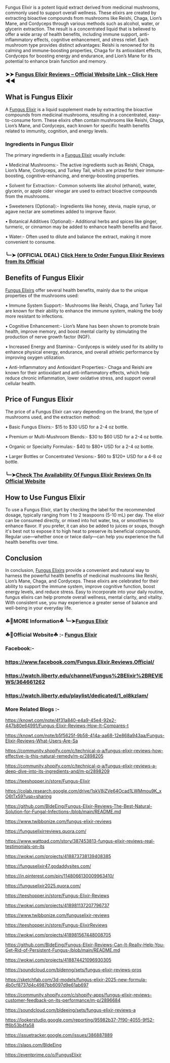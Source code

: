 Fungus Elixir is a potent liquid extract derived from medicinal mushrooms, commonly used to support overall wellness. These elixirs are created by extracting bioactive compounds from mushrooms like Reishi, Chaga, Lion’s Mane, and Cordyceps through various methods such as alcohol, water, or glycerin extraction. The result is a concentrated liquid that is believed to offer a wide array of health benefits, including immune support, anti-inflammatory effects, cognitive enhancement, and stress relief. Each mushroom type provides distinct advantages: Reishi is renowned for its calming and immune-boosting properties, Chaga for its antioxidant effects, Cordyceps for boosting energy and endurance, and Lion’s Mane for its potential to enhance brain function and memory.

### ➤➤ [Fungus Elixir Reviews – Official Website Link – Click Here](https://dailynutraboost.com/go-fungus-elixir/) ◀◀

## What is Fungus Elixir

A [Fungus Elixir](https://www.facebook.com/Fungus.Elixir.Reviews.Official/) is a liquid supplement made by extracting the bioactive compounds from medicinal mushrooms, resulting in a concentrated, easy-to-consume form. These elixirs often contain mushrooms like Reishi, Chaga, Lion’s Mane, and Cordyceps, each known for specific health benefits related to immunity, cognition, and energy levels.

### Ingredients in Fungus Elixir

The primary ingredients in a [Fungus Elixir](https://watch.liberty.edu/playlist/dedicated/1_ol8kzlam/) usually include:

•	Medicinal Mushrooms:-  The active ingredients such as Reishi, Chaga, Lion’s Mane, Cordyceps, and Turkey Tail, which are prized for their immune-boosting, cognitive-enhancing, and energy-boosting properties.

•	Solvent for Extraction:-  Common solvents like alcohol (ethanol), water, glycerin, or apple cider vinegar are used to extract bioactive compounds from the mushrooms.

•	Sweeteners (Optional):-  Ingredients like honey, stevia, maple syrup, or agave nectar are sometimes added to improve flavor.

•	Botanical Additives (Optional):-  Additional herbs and spices like ginger, turmeric, or cinnamon may be added to enhance health benefits and flavor.

•	Water:-  Often used to dilute and balance the extract, making it more convenient to consume.

### ╰┈➤ (OFFICIAL DEAL) [Click Here to Order Fungus Elixir Reviews from Its Official](https://dailynutraboost.com/go-fungus-elixir/)

## Benefits of Fungus Elixir

[Fungus Elixirs](https://dailynutraboost.com/fungus-elixir-reviews/) offer several health benefits, mainly due to the unique properties of the mushrooms used:

•	Immune System Support:-  Mushrooms like Reishi, Chaga, and Turkey Tail are known for their ability to enhance the immune system, making the body more resistant to infections.

•	Cognitive Enhancement:-  Lion’s Mane has been shown to promote brain health, improve memory, and boost mental clarity by stimulating the production of nerve growth factor (NGF).

•	Increased Energy and Stamina:-  Cordyceps is widely used for its ability to enhance physical energy, endurance, and overall athletic performance by improving oxygen utilization.

•	Anti-Inflammatory and Antioxidant Properties:-  Chaga and Reishi are known for their antioxidant and anti-inflammatory effects, which help reduce chronic inflammation, lower oxidative stress, and support overall cellular health.


## Price of Fungus Elixir

The price of a Fungus Elixir can vary depending on the brand, the type of mushrooms used, and the extraction method:

•	Basic Fungus Elixirs:-  $15 to $30 USD for a 2-4 oz bottle.

•	Premium or Multi-Mushroom Blends:-  $30 to $60 USD for a 2-4 oz bottle.

•	Organic or Specialty Formulas:-  $40 to $80+ USD for a 2-4 oz bottle.

•	Larger Bottles or Concentrated Versions:-  $60 to $120+ USD for a 4-8 oz bottle.

### ╰┈➤[Check The Availability Of Fungus Elixir Reviews On Its Official Website](https://dailynutraboost.com/go-fungus-elixir/)

## How to Use Fungus Elixir

To use a Fungus Elixir, start by checking the label for the recommended dosage, typically ranging from 1 to 2 teaspoons (5-10 mL) per day. The elixir can be consumed directly, or mixed into hot water, tea, or smoothies to enhance flavor. If you prefer, it can also be added to juices or soups, though it's best not to expose it to high heat to preserve its beneficial compounds. Regular use—whether once or twice daily—can help you experience the full health benefits over time.

## Conclusion

In conclusion, [Fungus Elixirs](https://watch.liberty.edu/channel/Fungus%2BElixir%2BREVIEWS/364661262) provide a convenient and natural way to harness the powerful health benefits of medicinal mushrooms like Reishi, Lion’s Mane, Chaga, and Cordyceps. These elixirs are celebrated for their ability to support the immune system, improve cognitive function, boost energy levels, and reduce stress. Easy to incorporate into your daily routine, fungus elixirs can help promote overall wellness, mental clarity, and vitality. With consistent use, you may experience a greater sense of balance and well-being in your everyday life.

### ☘📣MORE Information☘ ╰┈➤[Fungus Elixir](https://dailynutraboost.com/fungus-elixir-reviews/)

### ☘📣Official Website☘ :-  [Fungus Elixir](https://dailynutraboost.com/go-fungus-elixir/)

### Facebook:- 

### https://www.facebook.com/Fungus.Elixir.Reviews.Official/

### https://watch.liberty.edu/channel/Fungus%2BElixir%2BREVIEWS/364661262

### https://watch.liberty.edu/playlist/dedicated/1_ol8kzlam/

### More Related Blogs :-

https://knowt.com/note/4f31a840-e4a9-45e4-92e2-447b80e64991/Fungus-Elixir-Reviews-How-It-Compares-t

https://knowt.com/note/b5f5625f-9b58-414a-aa68-12e868a943aa/Fungus-Elixir-Reviews-What-Users-Are-Sa

https://community.shopify.com/c/technical-q-a/fungus-elixir-reviews-how-effective-is-this-natural-remedy/m-p/2898205

https://community.shopify.com/c/technical-q-a/fungus-elixir-reviews-a-deep-dive-into-its-ingredients-and/m-p/2898209

https://teeshopper.in/store/Fungus-Elixir

https://colab.research.google.com/drive/1skV8jZVe64Ocad1LWMmou9K_xO6tTx59?usp=sharing

https://github.com/BldeEing/Fungus-Elixir-Reviews-The-Best-Natural-Solution-for-Fungal-Infections-/blob/main/README.md

https://www.twibbonize.com/fungus-elixir-reviews

https://funguselixirreviews.quora.com/

https://www.wattpad.com/story/387453813-fungus-elixir-reviews-real-testimonials-on-its

https://wokwi.com/projects/418873738139408385

https://funguselixir47.godaddysites.com/

https://in.pinterest.com/pin/1148066130009963410/

https://funguselixir2025.quora.com/

https://teeshopper.in/store/Fungus-Elixir-Reviews

https://wokwi.com/projects/418981137207796737

https://www.twibbonize.com/funguselixir-reviews

https://teeshopper.in/store/Fungus-ElixirReviews

https://wokwi.com/projects/418981567448008705

https://github.com/BldeEing/Fungus-Elixir-Reviews-Can-It-Really-Help-You-Get-Rid-of-Persistent-Fungus-/blob/main/README.md

https://wokwi.com/projects/418874421096930305

https://soundcloud.com/bldenng/sets/fungus-elixir-reviews-pros

https://sketchfab.com/3d-models/fungus-elixir-2025-new-formula-4b0cf8737d4c4987bb6097d9e61ab697

https://community.shopify.com/c/shopify-apps/fungus-elixir-reviews-customer-feedback-on-its-performance/m-p/2896684

https://soundcloud.com/bldeeing/sets/fungus-elixir-reviews-a

https://lookerstudio.google.com/reporting/95982b37-7f90-4055-9f52-ff6b53b4fa58

https://issuetracker.google.com/issues/386887889

https://slaps.com/BldeEing

https://eventprime.co/o/FungusElixir

